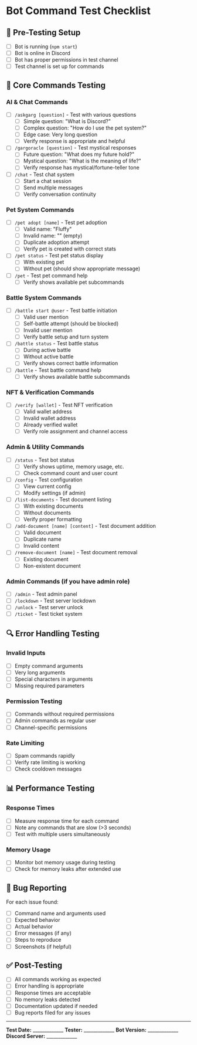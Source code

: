# Bot Command Test Checklist

## 🧪 Pre-Testing Setup
- [ ] Bot is running (`npm start`)
- [ ] Bot is online in Discord
- [ ] Bot has proper permissions in test channel
- [ ] Test channel is set up for commands

## 📝 Core Commands Testing

### AI & Chat Commands
- [ ] `/askgarg [question]` - Test with various questions
  - [ ] Simple question: "What is Discord?"
  - [ ] Complex question: "How do I use the pet system?"
  - [ ] Edge case: Very long question
  - [ ] Verify response is appropriate and helpful

- [ ] `/gargoracle [question]` - Test mystical responses
  - [ ] Future question: "What does my future hold?"
  - [ ] Mystical question: "What is the meaning of life?"
  - [ ] Verify response has mystical/fortune-teller tone

- [ ] `/chat` - Test chat system
  - [ ] Start a chat session
  - [ ] Send multiple messages
  - [ ] Verify conversation continuity

### Pet System Commands
- [ ] `/pet adopt [name]` - Test pet adoption
  - [ ] Valid name: "Fluffy"
  - [ ] Invalid name: "" (empty)
  - [ ] Duplicate adoption attempt
  - [ ] Verify pet is created with correct stats

- [ ] `/pet status` - Test pet status display
  - [ ] With existing pet
  - [ ] Without pet (should show appropriate message)

- [ ] `/pet` - Test pet command help
  - [ ] Verify shows available pet subcommands

### Battle System Commands
- [ ] `/battle start @user` - Test battle initiation
  - [ ] Valid user mention
  - [ ] Self-battle attempt (should be blocked)
  - [ ] Invalid user mention
  - [ ] Verify battle setup and turn system

- [ ] `/battle status` - Test battle status
  - [ ] During active battle
  - [ ] Without active battle
  - [ ] Verify shows correct battle information

- [ ] `/battle` - Test battle command help
  - [ ] Verify shows available battle subcommands

### NFT & Verification Commands
- [ ] `/verify [wallet]` - Test NFT verification
  - [ ] Valid wallet address
  - [ ] Invalid wallet address
  - [ ] Already verified wallet
  - [ ] Verify role assignment and channel access

### Admin & Utility Commands
- [ ] `/status` - Test bot status
  - [ ] Verify shows uptime, memory usage, etc.
  - [ ] Check command count and user count

- [ ] `/config` - Test configuration
  - [ ] View current config
  - [ ] Modify settings (if admin)

- [ ] `/list-documents` - Test document listing
  - [ ] With existing documents
  - [ ] Without documents
  - [ ] Verify proper formatting

- [ ] `/add-document [name] [content]` - Test document addition
  - [ ] Valid document
  - [ ] Duplicate name
  - [ ] Invalid content

- [ ] `/remove-document [name]` - Test document removal
  - [ ] Existing document
  - [ ] Non-existent document

### Admin Commands (if you have admin role)
- [ ] `/admin` - Test admin panel
- [ ] `/lockdown` - Test server lockdown
- [ ] `/unlock` - Test server unlock
- [ ] `/ticket` - Test ticket system

## 🔍 Error Handling Testing

### Invalid Inputs
- [ ] Empty command arguments
- [ ] Very long arguments
- [ ] Special characters in arguments
- [ ] Missing required parameters

### Permission Testing
- [ ] Commands without required permissions
- [ ] Admin commands as regular user
- [ ] Channel-specific permissions

### Rate Limiting
- [ ] Spam commands rapidly
- [ ] Verify rate limiting is working
- [ ] Check cooldown messages

## 📊 Performance Testing

### Response Times
- [ ] Measure response time for each command
- [ ] Note any commands that are slow (>3 seconds)
- [ ] Test with multiple users simultaneously

### Memory Usage
- [ ] Monitor bot memory usage during testing
- [ ] Check for memory leaks after extended use

## 🐛 Bug Reporting

For each issue found:
- [ ] Command name and arguments used
- [ ] Expected behavior
- [ ] Actual behavior
- [ ] Error messages (if any)
- [ ] Steps to reproduce
- [ ] Screenshots (if helpful)

## ✅ Post-Testing

- [ ] All commands working as expected
- [ ] Error handling is appropriate
- [ ] Response times are acceptable
- [ ] No memory leaks detected
- [ ] Documentation updated if needed
- [ ] Bug reports filed for any issues

---

**Test Date:** _____________
**Tester:** _____________
**Bot Version:** _____________
**Discord Server:** _____________

